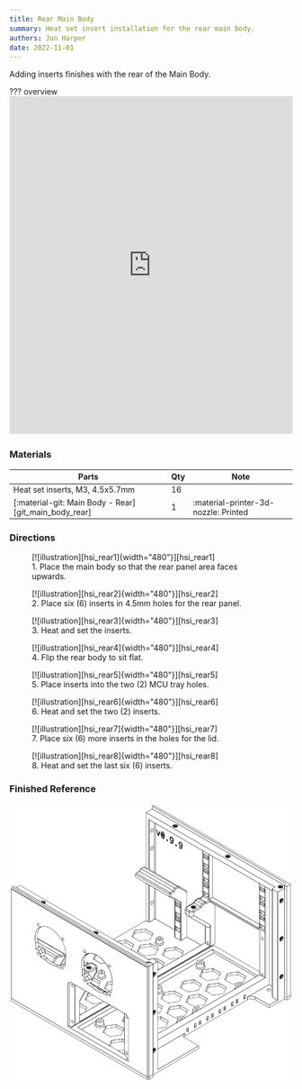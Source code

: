 ```yaml
---
title: Rear Main Body
summary: Heat set insert installation for the rear main body.
authors: Jon Harper
date: 2022-11-01
---
```


Adding inserts finishes with the rear of the Main Body.

??? overview
    <iframe src="https://jon-harper.github.io/OmniBox/video/0.9.9/hsi_rear.mp4" frameborder="0" width="100%" height="600px" allowfullscreen></iframe>

### Materials

| Parts                                                 | Qty | Note                            |
|-------------------------------------------------------|-----|---------------------------------|
| Heat set inserts, M3, 4.5x5.7mm                       | 16  |                                 |
| [:material-git: Main Body - Rear][git_main_body_rear] | 1   | :material-printer-3d-nozzle: Printed |

### Directions
                                                            
<figure markdown>
  [![illustration][hsi_rear1]{width="480"}][hsi_rear1]
  <figcaption>1. Place the main body so that the rear panel area faces upwards.</figcaption>
</figure>

<figure markdown>
  [![illustration][hsi_rear2]{width="480"}][hsi_rear2]
  <figcaption>2. Place six (6) inserts in 4.5mm holes for the rear panel.</figcaption>
</figure>

<figure markdown>
  [![illustration][hsi_rear3]{width="480"}][hsi_rear3]
  <figcaption>3. Heat and set the inserts.</figcaption>
</figure>

<figure markdown>
  [![illustration][hsi_rear4]{width="480"}][hsi_rear4]
  <figcaption>4. Flip the rear body to sit flat.</figcaption>
</figure>

<figure markdown>
  [![illustration][hsi_rear5]{width="480"}][hsi_rear5]
  <figcaption>5. Place inserts into the two (2) MCU tray holes.</figcaption>
</figure>

<figure markdown>
  [![illustration][hsi_rear6]{width="480"}][hsi_rear6]
  <figcaption>6. Heat and set the two (2) inserts.</figcaption>
</figure>

<figure markdown>
  [![illustration][hsi_rear7]{width="480"}][hsi_rear7]
  <figcaption>7. Place six (6) more inserts in the holes for the lid.</figcaption>
</figure>

<figure markdown>
  [![illustration][hsi_rear8]{width="480"}][hsi_rear8]
  <figcaption>8. Heat and set the last six (6) inserts.</figcaption>
</figure>

### Finished Reference

[![illustration][hsi_rear_final]][hsi_rear_final]

[hsi_rear1]: ../img/assembly/hsi/rear/rear_hsi1.png
[hsi_rear2]: ../img/assembly/hsi/rear/rear_hsi2.png
[hsi_rear3]: ../img/assembly/hsi/rear/rear_hsi3.png
[hsi_rear4]: ../img/assembly/hsi/rear/rear_hsi4.png
[hsi_rear5]: ../img/assembly/hsi/rear/rear_hsi5.png
[hsi_rear6]: ../img/assembly/hsi/rear/rear_hsi6.png
[hsi_rear7]: ../img/assembly/hsi/rear/rear_hsi7.png
[hsi_rear8]: ../img/assembly/hsi/rear/rear_hsi8.png
[hsi_rear_final]: ../img/assembly/hsi/rear/rear_hsi_final.png